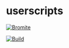 # userscripts

[![Bromite](https://www.bromite.org/bromite.png)](https://github.com/luxysiv/bromite-filters/blob/main/filters.dat?raw=true)

[![Build](https://github.com/luxysiv/userscripts/actions/workflows/auto-generate.yml/badge.svg)](https://github.com/luxysiv/userscripts/actions/workflows/auto-generate.yml)
